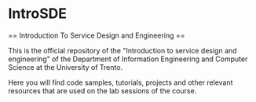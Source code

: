 IntroSDE
========

== Introduction To Service Design and Engineering ==

This is the official repository of the "Introduction to service design and engineering" of the Department of Information Engineering and Computer Science at the University of Trento. 

Here you will find code samples, tutorials, projects and other relevant resources that are used on the lab sessions of the course. 
